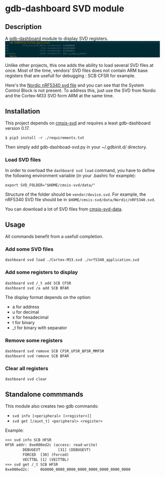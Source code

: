 # gdb-dashboard SVD module

## Description

A [gdb-dashboard](https://github.com/cyrus-and/gdb-dashboard) module to display SVD registers.
![example](gdb-dashboard-svd.png)

Unlike other projects, this one adds the ability to load several SVD files at once. Most of the time, vendors' SVD files does not contain ARM base registers that are usefull for debugging : SCB CFSR for example.

Here's the [Nordic nRF5340 svd file](https://raw.githubusercontent.com/NordicSemiconductor/nrfx/master/mdk/nrf5340_application.svd) and you can see that the System Control Block is not present. To address this, just use the SVD from Nordic and the Cortex-M33 SVD form ARM at the same time.

## Installation

This project depends on [cmsis-svd](https://github.com/cmsis-svd/cmsis-svd) and requires a least gdb-dashboard version 0.17.
```
$ pip3 install -r ./requirements.txt
```

Then simply add gdb-dashboad-svd.py in your ~/.gdbinit.d/ directory.

### Load SVD files
In order to overload the `dashboard svd load` command, you have to define the following environment variable (in your .bashrc for example):
```
export SVD_FOLDER="$HOME/cmsis-svd/data/"
```

Structure of the folder should be `vendor/device.svd`. For example, the nRF5340 SVD file should be in `$HOME/cmsis-svd/data/Nordic/nRF5340.svd`.

You can download a lot of SVD files from [cmsis-svd-data](https://github.com/cmsis-svd/cmsis-svd-data/tree/main/data).

## Usage

All commands benefit from a usefull completion.

### Add some SVD files

```
dashboard svd load ./Cortex-M33.svd ./nrf5340_application.svd
```

### Add some registers to display

```
dashboard svd /_t add SCB CFSR
dashboard svd /a add SCB BFAR
```

The display format depends on the option:
- a for address
- u for decimal
- x for hexadecimal
- t for binary
- _t for binary with separator

### Remove some registers

```
dashboard svd remove SCB CFSR_UFSR_BFSR_MMFSR
dashboard svd remove SCB BFAR
```

### Clear all registers

```
dashboard svd clear
```

## Standalone commmands

This module also creates two gdb commands:
* ```svd info [<peripheral> [<register>]]```
* ```svd get [/auxt_t] <peripheral> <register>```

Example:
```
>>> svd info SCB HFSR
HFSR addr: 0xe000ed2c (access: read-write)
        DEBUGEVT        [31] (DEBUGEVT)
        FORCED  [30] (Forced)
        VECTTBL [1] (VECTTBL)
>>> svd get /_t SCB HFSR
0xe000ed2c:     0b0000_0000_0000_0000_0000_0000_0000_0000
```
